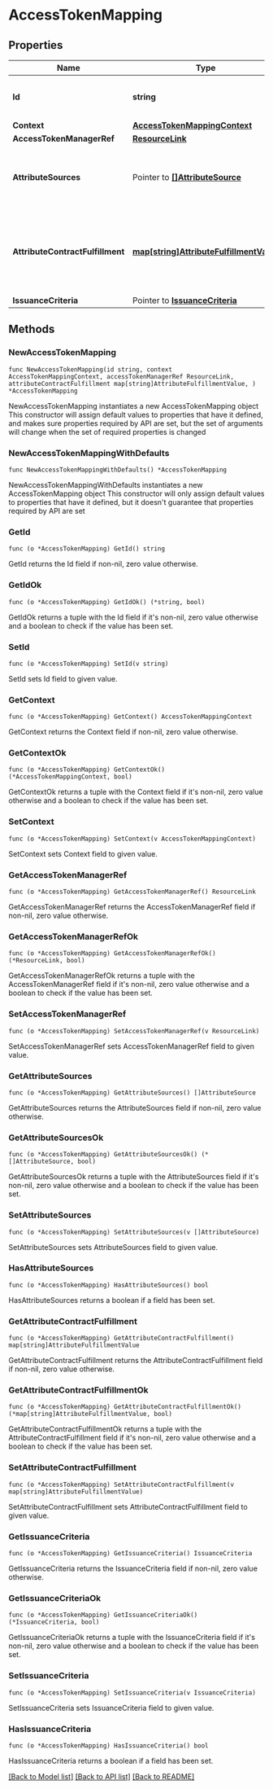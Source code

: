 # AccessTokenMapping

## Properties

Name | Type | Description | Notes
------------ | ------------- | ------------- | -------------
**Id** | **string** | The id of the Access Token Mapping. | 
**Context** | [**AccessTokenMappingContext**](AccessTokenMappingContext.md) |  | 
**AccessTokenManagerRef** | [**ResourceLink**](ResourceLink.md) |  | 
**AttributeSources** | Pointer to [**[]AttributeSource**](AttributeSource.md) | A list of configured data stores to look up attributes from. | [optional] 
**AttributeContractFulfillment** | [**map[string]AttributeFulfillmentValue**](AttributeFulfillmentValue.md) | A list of mappings from attribute names to their fulfillment values. | 
**IssuanceCriteria** | Pointer to [**IssuanceCriteria**](IssuanceCriteria.md) |  | [optional] 

## Methods

### NewAccessTokenMapping

`func NewAccessTokenMapping(id string, context AccessTokenMappingContext, accessTokenManagerRef ResourceLink, attributeContractFulfillment map[string]AttributeFulfillmentValue, ) *AccessTokenMapping`

NewAccessTokenMapping instantiates a new AccessTokenMapping object
This constructor will assign default values to properties that have it defined,
and makes sure properties required by API are set, but the set of arguments
will change when the set of required properties is changed

### NewAccessTokenMappingWithDefaults

`func NewAccessTokenMappingWithDefaults() *AccessTokenMapping`

NewAccessTokenMappingWithDefaults instantiates a new AccessTokenMapping object
This constructor will only assign default values to properties that have it defined,
but it doesn't guarantee that properties required by API are set

### GetId

`func (o *AccessTokenMapping) GetId() string`

GetId returns the Id field if non-nil, zero value otherwise.

### GetIdOk

`func (o *AccessTokenMapping) GetIdOk() (*string, bool)`

GetIdOk returns a tuple with the Id field if it's non-nil, zero value otherwise
and a boolean to check if the value has been set.

### SetId

`func (o *AccessTokenMapping) SetId(v string)`

SetId sets Id field to given value.


### GetContext

`func (o *AccessTokenMapping) GetContext() AccessTokenMappingContext`

GetContext returns the Context field if non-nil, zero value otherwise.

### GetContextOk

`func (o *AccessTokenMapping) GetContextOk() (*AccessTokenMappingContext, bool)`

GetContextOk returns a tuple with the Context field if it's non-nil, zero value otherwise
and a boolean to check if the value has been set.

### SetContext

`func (o *AccessTokenMapping) SetContext(v AccessTokenMappingContext)`

SetContext sets Context field to given value.


### GetAccessTokenManagerRef

`func (o *AccessTokenMapping) GetAccessTokenManagerRef() ResourceLink`

GetAccessTokenManagerRef returns the AccessTokenManagerRef field if non-nil, zero value otherwise.

### GetAccessTokenManagerRefOk

`func (o *AccessTokenMapping) GetAccessTokenManagerRefOk() (*ResourceLink, bool)`

GetAccessTokenManagerRefOk returns a tuple with the AccessTokenManagerRef field if it's non-nil, zero value otherwise
and a boolean to check if the value has been set.

### SetAccessTokenManagerRef

`func (o *AccessTokenMapping) SetAccessTokenManagerRef(v ResourceLink)`

SetAccessTokenManagerRef sets AccessTokenManagerRef field to given value.


### GetAttributeSources

`func (o *AccessTokenMapping) GetAttributeSources() []AttributeSource`

GetAttributeSources returns the AttributeSources field if non-nil, zero value otherwise.

### GetAttributeSourcesOk

`func (o *AccessTokenMapping) GetAttributeSourcesOk() (*[]AttributeSource, bool)`

GetAttributeSourcesOk returns a tuple with the AttributeSources field if it's non-nil, zero value otherwise
and a boolean to check if the value has been set.

### SetAttributeSources

`func (o *AccessTokenMapping) SetAttributeSources(v []AttributeSource)`

SetAttributeSources sets AttributeSources field to given value.

### HasAttributeSources

`func (o *AccessTokenMapping) HasAttributeSources() bool`

HasAttributeSources returns a boolean if a field has been set.

### GetAttributeContractFulfillment

`func (o *AccessTokenMapping) GetAttributeContractFulfillment() map[string]AttributeFulfillmentValue`

GetAttributeContractFulfillment returns the AttributeContractFulfillment field if non-nil, zero value otherwise.

### GetAttributeContractFulfillmentOk

`func (o *AccessTokenMapping) GetAttributeContractFulfillmentOk() (*map[string]AttributeFulfillmentValue, bool)`

GetAttributeContractFulfillmentOk returns a tuple with the AttributeContractFulfillment field if it's non-nil, zero value otherwise
and a boolean to check if the value has been set.

### SetAttributeContractFulfillment

`func (o *AccessTokenMapping) SetAttributeContractFulfillment(v map[string]AttributeFulfillmentValue)`

SetAttributeContractFulfillment sets AttributeContractFulfillment field to given value.


### GetIssuanceCriteria

`func (o *AccessTokenMapping) GetIssuanceCriteria() IssuanceCriteria`

GetIssuanceCriteria returns the IssuanceCriteria field if non-nil, zero value otherwise.

### GetIssuanceCriteriaOk

`func (o *AccessTokenMapping) GetIssuanceCriteriaOk() (*IssuanceCriteria, bool)`

GetIssuanceCriteriaOk returns a tuple with the IssuanceCriteria field if it's non-nil, zero value otherwise
and a boolean to check if the value has been set.

### SetIssuanceCriteria

`func (o *AccessTokenMapping) SetIssuanceCriteria(v IssuanceCriteria)`

SetIssuanceCriteria sets IssuanceCriteria field to given value.

### HasIssuanceCriteria

`func (o *AccessTokenMapping) HasIssuanceCriteria() bool`

HasIssuanceCriteria returns a boolean if a field has been set.


[[Back to Model list]](../README.md#documentation-for-models) [[Back to API list]](../README.md#documentation-for-api-endpoints) [[Back to README]](../README.md)


